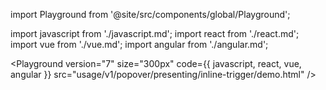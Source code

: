 import Playground from '@site/src/components/global/Playground';

import javascript from './javascript.md';
import react from './react.md';
import vue from './vue.md';
import angular from './angular.md';

<Playground
  version="7"
  size="300px"
  code={{ javascript, react, vue, angular }}
  src="usage/v1/popover/presenting/inline-trigger/demo.html"
/>
